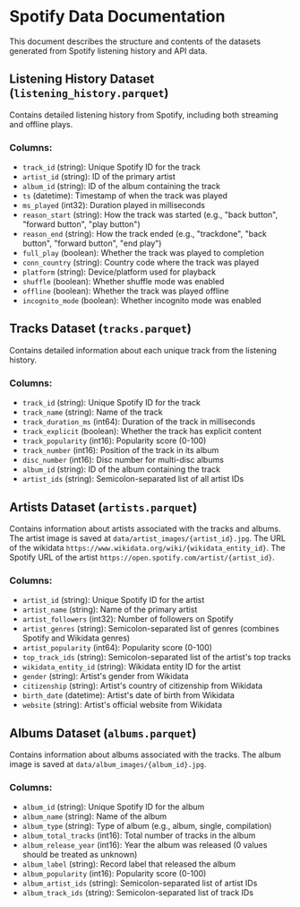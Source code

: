 # Spotify Data Documentation

This document describes the structure and contents of the datasets generated from Spotify listening history and API data.

## Listening History Dataset (`listening_history.parquet`)

Contains detailed listening history from Spotify, including both streaming and offline plays.

### Columns:
- `track_id` (string): Unique Spotify ID for the track
- `artist_id` (string): ID of the primary artist
- `album_id` (string): ID of the album containing the track
- `ts` (datetime): Timestamp of when the track was played
- `ms_played` (int32): Duration played in milliseconds
- `reason_start` (string): How the track was started (e.g., "back button", "forward button", "play button")
- `reason_end` (string): How the track ended (e.g., "trackdone", "back button", "forward button", "end play")
- `full_play` (boolean): Whether the track was played to completion
- `conn_country` (string): Country code where the track was played
- `platform` (string): Device/platform used for playback
- `shuffle` (boolean): Whether shuffle mode was enabled
- `offline` (boolean): Whether the track was played offline
- `incognito_mode` (boolean): Whether incognito mode was enabled


## Tracks Dataset (`tracks.parquet`)

Contains detailed information about each unique track from the listening history.

### Columns:
- `track_id` (string): Unique Spotify ID for the track
- `track_name` (string): Name of the track
- `track_duration_ms` (int64): Duration of the track in milliseconds
- `track_explicit` (boolean): Whether the track has explicit content
- `track_popularity` (int16): Popularity score (0-100)
- `track_number` (int16): Position of the track in its album
- `disc_number` (int16): Disc number for multi-disc albums
- `album_id` (string): ID of the album containing the track
- `artist_ids` (string): Semicolon-separated list of all artist IDs


## Artists Dataset (`artists.parquet`)

Contains information about artists associated with the tracks and albums.
The artist image is saved at `data/artist_images/{artist_id}.jpg`.
The URL of the wikidata `https://www.wikidata.org/wiki/{wikidata_entity_id}`.
The Spotify URL of the artist `https://open.spotify.com/artist/{artist_id}`.

### Columns:
- `artist_id` (string): Unique Spotify ID for the artist
- `artist_name` (string): Name of the primary artist
- `artist_followers` (int32): Number of followers on Spotify
- `artist_genres` (string): Semicolon-separated list of genres (combines Spotify and Wikidata genres)
- `artist_popularity` (int64): Popularity score (0-100)
- `top_track_ids` (string): Semicolon-separated list of the artist's top tracks
- `wikidata_entity_id` (string): Wikidata entity ID for the artist
- `gender` (string): Artist's gender from Wikidata
- `citizenship` (string): Artist's country of citizenship from Wikidata
- `birth_date` (datetime): Artist's date of birth from Wikidata
- `website` (string): Artist's official website from Wikidata


## Albums Dataset (`albums.parquet`)

Contains information about albums associated with the tracks.
The album image is saved at `data/album_images/{album_id}.jpg`.

### Columns:
- `album_id` (string): Unique Spotify ID for the album
- `album_name` (string): Name of the album
- `album_type` (string): Type of album (e.g., album, single, compilation)
- `album_total_tracks` (int16): Total number of tracks in the album
- `album_release_year` (int16): Year the album was released (0 values should be treated as unknown)
- `album_label` (string): Record label that released the album
- `album_popularity` (int16): Popularity score (0-100)
- `album_artist_ids` (string): Semicolon-separated list of artist IDs
- `album_track_ids` (string): Semicolon-separated list of track IDs
